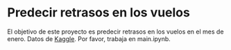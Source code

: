 
# Predecir retrasos en los vuelos
El objetivo de este proyecto es predecir retrasos en los vuelos en el mes de enero. Datos de [Kaggle](https://www.kaggle.com/divyansh22/flight-delay-prediction). Por favor, trabaja en main.ipynb.
